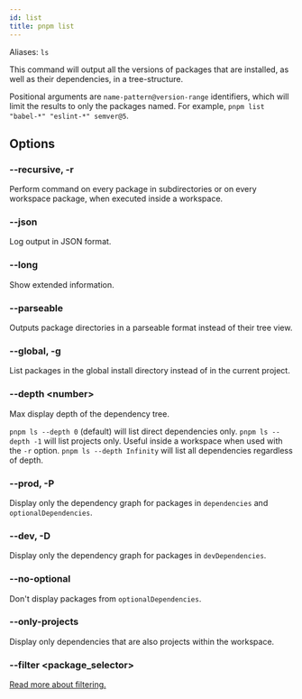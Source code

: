 ```yaml
---
id: list
title: pnpm list
---
```


Aliases: `ls`

This command will output all the versions of packages that are installed, as
well as their dependencies, in a tree-structure.

Positional arguments are `name-pattern@version-range` identifiers, which will
limit the results to only the packages named. For example,
`pnpm list "babel-*" "eslint-*" semver@5`.

## Options

### --recursive, -r

Perform command on every package in subdirectories or on every workspace
package, when executed inside a workspace.

### --json

Log output in JSON format.

### --long

Show extended information.

### --parseable

Outputs package directories in a parseable format instead of their tree view.

### --global, -g

List packages in the global install directory instead of in the current project.

### --depth &lt;number\>

Max display depth of the dependency tree.

`pnpm ls --depth 0` (default) will list direct dependencies only.
`pnpm ls --depth -1` will list projects only. Useful inside a workspace when
used with the `-r` option.
`pnpm ls --depth Infinity` will list all dependencies regardless of depth.

### --prod, -P

Display only the dependency graph for packages in `dependencies` and
`optionalDependencies`.

### --dev, -D

Display only the dependency graph for packages in `devDependencies`.

### --no-optional

Don't display packages from `optionalDependencies`.

### --only-projects

Display only dependencies that are also projects within the workspace.

### --filter &lt;package_selector\>

[Read more about filtering.](../filtering.md)
